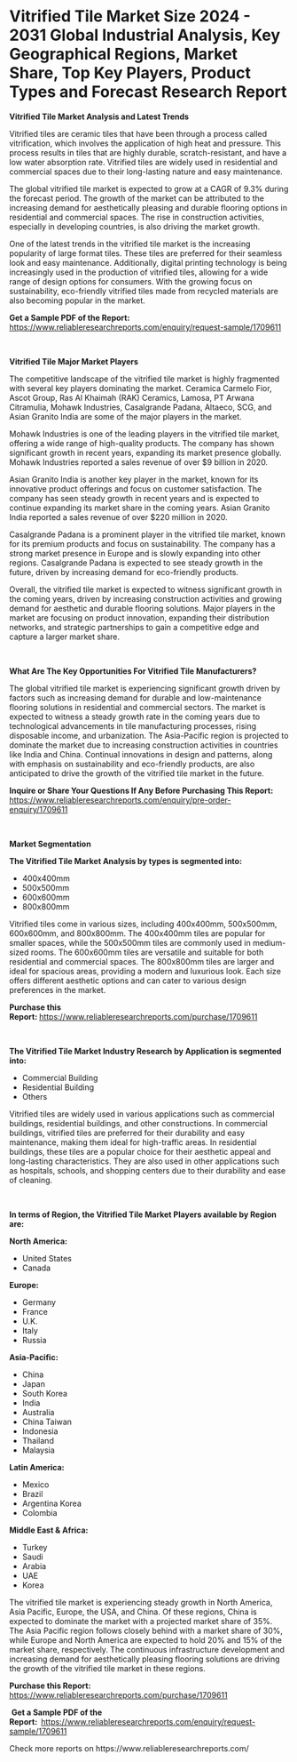 <p><h1>Vitrified Tile Market Size 2024 - 2031 Global Industrial Analysis, Key Geographical Regions, Market Share, Top Key Players, Product Types and Forecast Research Report</h1></p><p><strong>Vitrified Tile Market Analysis and Latest Trends</strong></p>
<p><p>Vitrified tiles are ceramic tiles that have been through a process called vitrification, which involves the application of high heat and pressure. This process results in tiles that are highly durable, scratch-resistant, and have a low water absorption rate. Vitrified tiles are widely used in residential and commercial spaces due to their long-lasting nature and easy maintenance.</p><p>The global vitrified tile market is expected to grow at a CAGR of 9.3% during the forecast period. The growth of the market can be attributed to the increasing demand for aesthetically pleasing and durable flooring options in residential and commercial spaces. The rise in construction activities, especially in developing countries, is also driving the market growth.</p><p>One of the latest trends in the vitrified tile market is the increasing popularity of large format tiles. These tiles are preferred for their seamless look and easy maintenance. Additionally, digital printing technology is being increasingly used in the production of vitrified tiles, allowing for a wide range of design options for consumers. With the growing focus on sustainability, eco-friendly vitrified tiles made from recycled materials are also becoming popular in the market.</p></p>
<p><strong>Get a Sample PDF of the Report:&nbsp;</strong> <a href="https://www.reliableresearchreports.com/enquiry/request-sample/1709611">https://www.reliableresearchreports.com/enquiry/request-sample/1709611</a></p>
<p>&nbsp;</p>
<p><strong>Vitrified Tile Major Market Players</strong></p>
<p><p>The competitive landscape of the vitrified tile market is highly fragmented with several key players dominating the market. Ceramica Carmelo Fior, Ascot Group, Ras Al Khaimah (RAK) Ceramics, Lamosa, PT Arwana Citramulia, Mohawk Industries, Casalgrande Padana, Altaeco, SCG, and Asian Granito India are some of the major players in the market.</p><p>Mohawk Industries is one of the leading players in the vitrified tile market, offering a wide range of high-quality products. The company has shown significant growth in recent years, expanding its market presence globally. Mohawk Industries reported a sales revenue of over $9 billion in 2020.</p><p>Asian Granito India is another key player in the market, known for its innovative product offerings and focus on customer satisfaction. The company has seen steady growth in recent years and is expected to continue expanding its market share in the coming years. Asian Granito India reported a sales revenue of over $220 million in 2020.</p><p>Casalgrande Padana is a prominent player in the vitrified tile market, known for its premium products and focus on sustainability. The company has a strong market presence in Europe and is slowly expanding into other regions. Casalgrande Padana is expected to see steady growth in the future, driven by increasing demand for eco-friendly products.</p><p>Overall, the vitrified tile market is expected to witness significant growth in the coming years, driven by increasing construction activities and growing demand for aesthetic and durable flooring solutions. Major players in the market are focusing on product innovation, expanding their distribution networks, and strategic partnerships to gain a competitive edge and capture a larger market share.</p></p>
<p>&nbsp;</p>
<p><strong>What Are The Key Opportunities For Vitrified Tile Manufacturers?</strong></p>
<p><p>The global vitrified tile market is experiencing significant growth driven by factors such as increasing demand for durable and low-maintenance flooring solutions in residential and commercial sectors. The market is expected to witness a steady growth rate in the coming years due to technological advancements in tile manufacturing processes, rising disposable income, and urbanization. The Asia-Pacific region is projected to dominate the market due to increasing construction activities in countries like India and China. Continual innovations in design and patterns, along with emphasis on sustainability and eco-friendly products, are also anticipated to drive the growth of the vitrified tile market in the future.</p></p>
<p><strong>Inquire or Share Your Questions If Any Before Purchasing This Report:</strong> <a href="https://www.reliableresearchreports.com/enquiry/pre-order-enquiry/1709611">https://www.reliableresearchreports.com/enquiry/pre-order-enquiry/1709611</a></p>
<p>&nbsp;</p>
<p><strong>Market Segmentation</strong></p>
<p><strong>The Vitrified Tile Market Analysis by types is segmented into:</strong></p>
<p><ul><li>400x400mm</li><li>500x500mm</li><li>600x600mm</li><li>800x800mm</li></ul></p>
<p><p>Vitrified tiles come in various sizes, including 400x400mm, 500x500mm, 600x600mm, and 800x800mm. The 400x400mm tiles are popular for smaller spaces, while the 500x500mm tiles are commonly used in medium-sized rooms. The 600x600mm tiles are versatile and suitable for both residential and commercial spaces. The 800x800mm tiles are larger and ideal for spacious areas, providing a modern and luxurious look. Each size offers different aesthetic options and can cater to various design preferences in the market.</p></p>
<p><strong>Purchase this Report:&nbsp;</strong><a href="https://www.reliableresearchreports.com/purchase/1709611">https://www.reliableresearchreports.com/purchase/1709611</a></p>
<p>&nbsp;</p>
<p><strong>The Vitrified Tile Market Industry Research by Application is segmented into:</strong></p>
<p><ul><li>Commercial Building</li><li>Residential Building</li><li>Others</li></ul></p>
<p><p>Vitrified tiles are widely used in various applications such as commercial buildings, residential buildings, and other constructions. In commercial buildings, vitrified tiles are preferred for their durability and easy maintenance, making them ideal for high-traffic areas. In residential buildings, these tiles are a popular choice for their aesthetic appeal and long-lasting characteristics. They are also used in other applications such as hospitals, schools, and shopping centers due to their durability and ease of cleaning.</p></p>
<p>&nbsp;</p>
<p><strong>In terms of Region, the Vitrified Tile Market Players available by Region are:</strong></p>
<p>
    <p> <strong> North America: </strong>
        <ul>
            <li>United States</li>
            <li>Canada</li>
        </ul>
        </p> 
    <p> <strong> Europe: </strong>
        <ul>
            <li>Germany</li>
            <li>France</li>
            <li>U.K.</li>
            <li>Italy</li>
            <li>Russia</li>
        </ul>
        </p> 
    <p> <strong> Asia-Pacific: </strong>
        <ul>
            <li>China</li>
            <li>Japan</li>
            <li>South Korea</li>
            <li>India</li>
            <li>Australia</li>
            <li>China Taiwan</li>
            <li>Indonesia</li>
            <li>Thailand</li>
            <li>Malaysia</li>
        </ul>
        </p> 
    <p> <strong> Latin America: </strong>
        <ul>
            <li>Mexico</li>
            <li>Brazil</li>
            <li>Argentina Korea</li>
            <li>Colombia</li>
        </ul>
        </p> 
    <p> <strong> Middle East & Africa: </strong>
        <ul>
            <li>Turkey</li>
            <li>Saudi</li>
            <li>Arabia</li>
            <li>UAE</li>
            <li>Korea</li>
        </ul>
    </p>
    </p>
<p><p>The vitrified tile market is experiencing steady growth in North America, Asia Pacific, Europe, the USA, and China. Of these regions, China is expected to dominate the market with a projected market share of 35%. The Asia Pacific region follows closely behind with a market share of 30%, while Europe and North America are expected to hold 20% and 15% of the market share, respectively. The continuous infrastructure development and increasing demand for aesthetically pleasing flooring solutions are driving the growth of the vitrified tile market in these regions.</p></p>
<p><strong>Purchase this Report: </strong><a href="https://www.reliableresearchreports.com/purchase/1709611">https://www.reliableresearchreports.com/purchase/1709611</a></p>
<p>&nbsp;<strong>Get a Sample PDF of the Report:&nbsp;&nbsp;</strong><a href="https://www.reliableresearchreports.com/enquiry/request-sample/1709611">https://www.reliableresearchreports.com/enquiry/request-sample/1709611</a></p>
<p><strong></strong></p>
<p>Check more reports on https://www.reliableresearchreports.com/</p>
